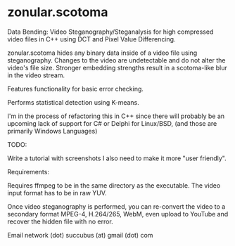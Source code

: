 # zonular.scotoma
Data Bending: Video Steganography/Steganalysis for high compressed video files in C++ using DCT and Pixel Value Differencing. 

zonular.scotoma hides any binary data inside of a video file using steganography. Changes to the video are undetectable and do not alter the video's file size. Stronger embedding strengths result in a scotoma-like blur in the video stream.

Features functionality for basic error checking.

Performs statistical detection using K-means.

I'm in the process of refactoring this in C++ since there will probably be an upcoming lack of support for C# or Delphi for Linux/BSD, 
(and those are primarily Windows Languages)

TODO:

Write a tutorial with screenshots
I also need to make it more "user friendly".

Requirements:

Requires ffmpeg to be in the same directory as the executable.
The video input format has to be in raw YUV.

Once video steganography is performed, you can re-convert the video to a secondary format MPEG-4, H.264/265, WebM, even upload to YouTube and recover the hidden file with no error.

Email network (dot) succubus (at) gmail (dot) com

